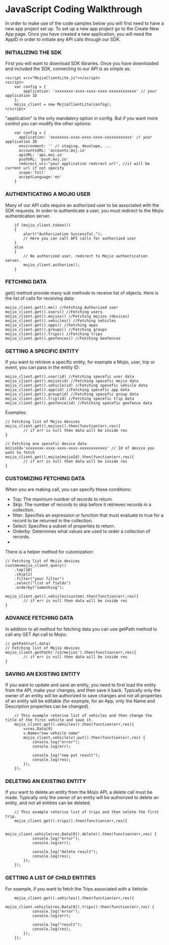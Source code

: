 # JavaScript Coding Walkthrough #

In order to make use of the code samples below you will first need to have a new app project set up. To set up a new app project go to the Create New App page. Once you have created a new application, you will need the AppID in order to initiate any API calls through our SDK.

### INITIALIZING THE SDK ###

First you will want to download SDK libraries. Once you have downloaded and included the SDK, connecting to our API is as simple as:
```
<script src="MojioClientLite.js"></script>
<script>
    var config = {
        application: 'xxxxxxxx-xxxx-xxxx-xxxx-xxxxxxxxxxxx' // your application ID
    };
    mojio_client = new MojioClientLite(config);
</script>
```
"application" is the only mandatory option in config. But if you want more control you can modify the other options:
```
    var config = {
      application: 'xxxxxxxx-xxxx-xxxx-xxxx-xxxxxxxxxxxx' // your application ID
      environment: '' // staging, develope, ...
      accountsURL: 'accounts.moj.io'
      apiURL: 'api.moj.io'
      pushURL: 'push.moj.io'
      redirect_uri:"your application redirect url", //it will be current url if not specify
      scope:'full'
      acceptLanguage:'en'
    }
```
### AUTHENTICATING A MOJIO USER ###
Many of our API calls require an authorized user to be associated with the SDK requests. In order to authenticate a user, you must redirect to the Mojio authentication server.

```
    if (mojio_client.token())
    {
        alert("Authorization Successful.");
        // Here you can call API calls for authorized user
    }
    else
    {
        // No authorized user, redirect to Mojio authentication server.
        mojio_client.authorize();
    }
```
### FETCHING DATA ###
get() method provide many sub methods to receive list of objects. Here is the list of calls for receiving data:
```
mojio_client.get().me() //Fetching Authorized user
mojio_client.get().users() //Fetching users
mojio_client.get().mojios() //Fetching mojios (devices)
mojio_client.get().vehicles() //Fetching vehicles
mojio_client.get().apps() //Fetching apps
mojio_client.get().groups() //Fetching groups
mojio_client.get().trips() //Fetching trips
mojio_client.get().geofences() //Fetching Geofences
```
### GETTING A SPECIFIC ENTITY ###
If you want to retrieve a specific entity, for example a Mojio, user, trip or event, you can pass in the entity ID:
```
mojio_client.get().user(id) //Fetching specefic user data
mojio_client.get().mojio(id) //Fetching specefic mojio data
mojio_client.get().vehicle(id) //Fetching specefic vehicle data
mojio_client.get().app(id) //Fetching specefic app data
mojio_client.get().group(id) //Fetching specefic group data
mojio_client.get().trip(id) //Fetching specefic trip data
mojio_client.get().geofence(id) //Fetching specefic geofence data
```

Examples:
```
// Fetching list of Mojio devices
mojio_client.get().mojios().then(function(err,res){
        // if err is null then data will be inside res
}

// Fetching one specefic device data
mojioId='xxxxxxxx-xxxx-xxxx-xxxx-xxxxxxxxxxxx' // Id of device you want to fetch
mojio_client.get().mojio(mojioId).then(function(err,res){
        // if err is null then data will be inside res
}
```
### CUSTOMIZING FETCHING DATA ###
When you are making call, you can specify these conditions:
- Top: The maximum number of records to return.
- Skip: The number of records to skip before it retrieves records in a collection.
- filter: Specifies an expression or function that must evaluate to true for a record to be returned in the collection.
- Select: Specifies a subset of properties to return.
- Orderby: Determines what values are used to order a collection of records.
-
There is a helper method for cutomization:
```
// Fetching list of Mojio devices
custom=mojio_client.query()
    .top(10)
    .skip(2)
    .filter("your filter")
    .select("list of fields")
    .orderby("something");

mojio_client.get().vehicles(custom).then(function(err,res){
        // if err is null then data will be inside res
}
```

### ADVANCE FETCHING DATA ###
In addition to all method for fetching data you can use getPath method to call any GET Api call to Mojio:
```
// getPath(url,data)
// Fetching list of Mojio devices
mojio_client.getPath('/v2/mojios').then(function(err,res){
        // if err is null then data will be inside res
}
```

### SAVING AN EXISTING ENTITY ###
If you want to update and save an entity, you need to first load the entity from the API, make your changes, and then save it back. Typically only the owner of an entity will be authorized to save changes and not all properties of an entity will be editable (for example, for an App, only the Name and Description properties can be changed).
```
    // This example reterive list of vehicles and then change the title of the first vehicle and save it.
    mojio_client.get().vehicles().then(function(err,res){
        v=res.Data[0]
        v.Name="new vehicle name"
        mojio_client.vehicle(v).put().then(function(err,res) {
            console.log("error");
            console.log(err);

            console.log("new put result");
            console.log(res);
        });
    });
```
### DELETING AN EXISTING ENTITY ###
If you want to delete an entity from the Mojio API, a delete call must be made. Typically only the owner of an entity will be authorized to delete an entity, and not all entities can be deleted.

```
    // This example reterive list of trips and then selete the first trip.
    mojio_client.get().trips().then(function(err,res){

        mojio_client.vehicle(res.Data[0]).delete().then(function(err,res) {
            console.log("error");
            console.log(err);

            console.log("delete result");
            console.log(res);
        });
    });
```

### GETTING A LIST OF CHILD ENTITIES ###
For example, if you want to fetch the Trips associated with a Vehicle:
```
    mojio_client.get().vehicles().then(function(err,res){
        mojio_client.vehicle(res.Data[0]).trips().then(function(err,res) {
            console.log("error");
            console.log(err);

            console.log("result");
            console.log(res);
        });
    });
```